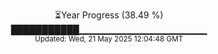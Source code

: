 <p align="center">
⏳Year Progress (38.49 %)<br>
███████████▁▁▁▁▁▁▁▁▁▁▁▁▁▁▁▁▁▁▁ <br>
<sub>Updated: Wed, 21 May 2025 12:04:48 GMT</sub>
</p>

